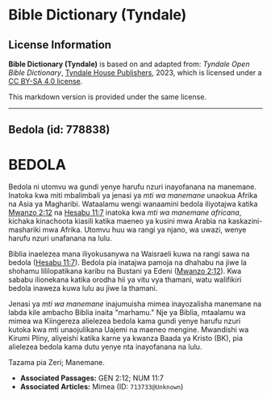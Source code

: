 # Bible Dictionary (Tyndale)

## License Information

**Bible Dictionary (Tyndale)** is based on and adapted from: _Tyndale Open Bible Dictionary_, [Tyndale House Publishers](https://tyndaleopenresources.com/), 2023, which is licensed under a [CC BY-SA 4.0 license](https://creativecommons.org/licenses/by-sa/4.0/legalcode.en).

This markdown version is provided under the same license.



--------------------------------

## Bedola (id: 778838)

BEDOLA
======

Bedola ni utomvu wa gundi yenye harufu nzuri inayofanana na manemane. Inatoka kwa miti mbalimbali ya jenasi ya *mti wa manemane* unaokua Afrika na Asia ya Magharibi. Wataalamu wengi wanaamini bedola iliyotajwa katika [Mwanzo 2:12](https://ref.ly/Gen2:12) na [Hesabu 11:7](https://ref.ly/Num11:7) inatoka kwa *mti wa manemane africana*, kichaka kinachoota kiasili katika maeneo ya kusini mwa Arabia na kaskazini\-mashariki mwa Afrika. Utomvu huu wa rangi ya njano, wa uwazi, wenye harufu nzuri unafanana na lulu.

Biblia inaelezea mana iliyokusanywa na Waisraeli kuwa na rangi sawa na bedola ([Hesabu 11:7](https://ref.ly/Num11:7)). Bedola pia inatajwa pamoja na dhahabu na jiwe la shohamu lililopatikana karibu na Bustani ya Edeni ([Mwanzo 2:12](https://ref.ly/Gen2:12)). Kwa sababu ilionekana katika orodha hii ya vitu vya thamani, watu walifikiri bedola inaweza kuwa lulu au jiwe la thamani.

Jenasi ya *mti wa manemane* inajumuisha mimea inayozalisha manemane na labda kile ambacho Biblia inaita "marhamu." Nje ya Biblia, mtaalamu wa mimea wa Kiingereza alielezea bedola kama gundi yenye harufu nzuri kutoka kwa mti unaojulikana Uajemi na maeneo mengine. Mwandishi wa Kirumi Pliny, aliyeishi katika karne ya kwanza Baada ya Kristo (BK), pia alielezea bedola kama dutu yenye nta inayofanana na lulu.

Tazama pia Zeri; Manemane.

* **Associated Passages:** GEN 2:12; NUM 11:7
* **Associated Articles:** Mimea (ID: `713733@Unknown`)

